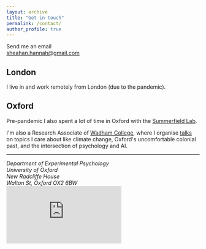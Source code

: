 ```yaml
---
layout: archive
title: "Get in touch"
permalink: /contact/
author_profile: true
---
```

Send me an email <br /><a href="mailto:#">sheahan.hannah@gmail.com</a>

## London
I live in and work remotely from London (due to the pandemic).

## Oxford
Pre-pandemic I also spent a lot of time in Oxford with the [Summerfield Lab](https://humaninformationprocessing.com/).

I'm also a Research Associate of [Wadham College](https://www.wadham.ox.ac.uk/), where I organise [talks](https://www.wadham.ox.ac.uk/about-wadham/wadhams-people/research-associates) on topics I care about like climate change, Oxford's uncomfortable colonial past, and the intersection of psychology and AI.


------
<address>
Department of Experimental Psychology<br />
University of Oxford<br />
New Radcliffe House<br />
Walton St, Oxford OX2 6BW
</address>

<div class="container-fluid">
	<div id="map-container-google-1" class="z-depth-1-half map-container" style="height: 500px">
	 	<iframe src="https://www.google.com/maps/embed?pb=!1m18!1m12!1m3!1d2469.5168000297544!2d-1.267892084220709!3d51.76015877967752!2m3!1f0!2f0!3f0!3m2!1i1024!2i768!4f13.1!3m3!1m2!1s0x4876c6a0bb9a0715%3A0x93d6559e530b7946!2sNew%20Radcliffe%20House%2C%20Walton%20St%2C%20Oxford%20OX2%206BW!5e0!3m2!1sen!2suk!4v1569075125905!5m2!1sen!2suk" frameborder="0" style="border:0;" allowfullscreen=""></iframe>
	</div>
</div>
